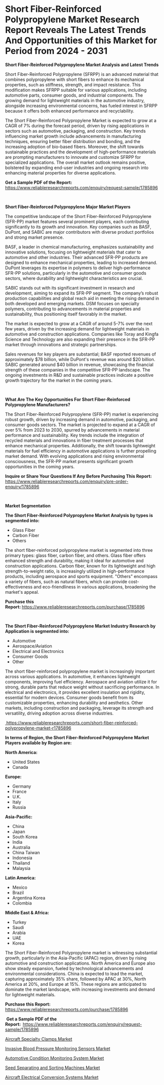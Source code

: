 <p><h1>Short Fiber-Reinforced Polypropylene Market Research Report Reveals The Latest Trends And Opportunities of this Market for Period from 2024 - 2031</h1></p><p><strong>Short Fiber-Reinforced Polypropylene Market Analysis and Latest Trends</strong></p>
<p><p>Short Fiber-Reinforced Polypropylene (SFRPP) is an advanced material that combines polypropylene with short fibers to enhance its mechanical properties, such as stiffness, strength, and impact resistance. This modification makes SFRPP suitable for various applications, including automotive parts, consumer goods, and industrial components. The growing demand for lightweight materials in the automotive industry, alongside increasing environmental concerns, has fueled interest in SFRPP because it offers both enhanced performance and recyclability.</p><p>The Short Fiber-Reinforced Polypropylene Market is expected to grow at a CAGR of 7% during the forecast period, driven by rising applications in sectors such as automotive, packaging, and construction. Key trends influencing market growth include advancements in manufacturing techniques, ensuring better fiber distribution and bonding, and the increasing adoption of bio-based fibers. Moreover, the shift towards sustainable practices and the development of high-performance materials are prompting manufacturers to innovate and customize SFRPP for specialized applications. The overall market outlook remains positive, bolstered by expanding end-user industries and ongoing research into enhancing material properties for diverse applications.</p></p>
<p><strong>Get a Sample PDF of the Report:&nbsp;</strong> <a href="https://www.reliableresearchreports.com/enquiry/request-sample/1785896?utm_campaign=34&utm_medium=2&utm_source=Github&utm_content=ia&utm_term=27122024&utm_id=short-fiber-reinforced-polypropylene">https://www.reliableresearchreports.com/enquiry/request-sample/1785896</a></p>
<p>&nbsp;</p>
<p><strong>Short Fiber-Reinforced Polypropylene Major Market Players</strong></p>
<p><p>The competitive landscape of the Short Fiber-Reinforced Polypropylene (SFR-PP) market features several prominent players, each contributing significantly to its growth and innovation. Key companies such as BASF, DuPont, and SABIC are major contributors with diverse product portfolios and strong market presence.</p><p>BASF, a leader in chemical manufacturing, emphasizes sustainability and innovative solutions, focusing on lightweight materials that cater to automotive and other industries. Their advanced SFR-PP products are designed to enhance mechanical properties, leading to increased demand. DuPont leverages its expertise in polymers to deliver high-performance SFR-PP solutions, particularly in the automotive and consumer goods sectors, where durability and lightweight characteristics are crucial.</p><p>SABIC stands out with its significant investment in research and development, aiming to expand its SFR-PP segment. The company’s robust production capabilities and global reach aid in meeting the rising demand in both developed and emerging markets. DSM focuses on specialty polymers, contributing to advancements in material properties and sustainability, thus positioning itself favorably in the market.</p><p>The market is expected to grow at a CAGR of around 5-7% over the next few years, driven by the increasing demand for lightweight materials in automotive and construction applications. Companies like Toray and Kingfa Science and Technology are also expanding their presence in the SFR-PP market through innovations and strategic partnerships.</p><p>Sales revenues for key players are substantial; BASF reported revenues of approximately $78 billion, while DuPont's revenue was around $20 billion. SABIC generated around $40 billion in revenue, showcasing the financial strength of these companies in the competitive SFR-PP landscape. The ongoing investments in R&D and sustainable practices indicate a positive growth trajectory for the market in the coming years.</p></p>
<p>&nbsp;</p>
<p><strong>What Are The Key Opportunities For Short Fiber-Reinforced Polypropylene Manufacturers?</strong></p>
<p><p>The Short Fiber-Reinforced Polypropylene (SFR-PP) market is experiencing robust growth, driven by increasing demand in automotive, packaging, and consumer goods sectors. The market is projected to expand at a CAGR of over 5% from 2023 to 2030, spurred by advancements in material performance and sustainability. Key trends include the integration of recycled materials and innovations in fiber treatment processes that enhance mechanical properties. Additionally, the shift towards lightweight materials for fuel efficiency in automotive applications is further propelling market demand. With evolving applications and rising environmental consciousness, the SFR-PP market presents significant growth opportunities in the coming years.</p></p>
<p><strong>Inquire or Share Your Questions If Any Before Purchasing This Report:</strong> <a href="https://www.reliableresearchreports.com/enquiry/pre-order-enquiry/1785896?utm_campaign=34&utm_medium=2&utm_source=Github&utm_content=ia&utm_term=27122024&utm_id=short-fiber-reinforced-polypropylene">https://www.reliableresearchreports.com/enquiry/pre-order-enquiry/1785896</a></p>
<p>&nbsp;</p>
<p><strong>Market Segmentation</strong></p>
<p><strong>The Short Fiber-Reinforced Polypropylene Market Analysis by types is segmented into:</strong></p>
<p><ul><li>Glass Fiber</li><li>Carbon Fiber</li><li>Others</li></ul></p>
<p><p>The short fiber-reinforced polypropylene market is segmented into three primary types: glass fiber, carbon fiber, and others. Glass fiber offers enhanced strength and durability, making it ideal for automotive and construction applications. Carbon fiber, known for its lightweight and high strength-to-weight ratio, is increasingly utilized in high-performance products, including aerospace and sports equipment. "Others" encompass a variety of fibers, such as natural fibers, which can provide cost-effectiveness and eco-friendliness in various applications, broadening the market's appeal.</p></p>
<p><strong>Purchase this Report:&nbsp;</strong><a href="https://www.reliableresearchreports.com/purchase/1785896?utm_campaign=34&utm_medium=2&utm_source=Github&utm_content=ia&utm_term=27122024&utm_id=short-fiber-reinforced-polypropylene">https://www.reliableresearchreports.com/purchase/1785896</a></p>
<p>&nbsp;</p>
<p><strong>The Short Fiber-Reinforced Polypropylene Market Industry Research by Application is segmented into:</strong></p>
<p><ul><li>Automotive</li><li>Aerospace/Aviation</li><li>Electrical and Electronics</li><li>Consumer Goods</li><li>Other</li></ul></p>
<p><p>The short fiber-reinforced polypropylene market is increasingly important across various applications. In automotive, it enhances lightweight components, improving fuel efficiency. Aerospace and aviation utilize it for strong, durable parts that reduce weight without sacrificing performance. In electrical and electronics, it provides excellent insulation and rigidity, essential for modern devices. Consumer goods benefit from its customizable properties, enhancing durability and aesthetics. Other markets, including construction and packaging, leverage its strength and versatility, driving adoption across diverse industries.</p></p>
<p><a href="https://www.reliableresearchreports.com/short-fiber-reinforced-polypropylene-market-r1785896?utm_campaign=34&utm_medium=2&utm_source=Github&utm_content=ia&utm_term=27122024&utm_id=short-fiber-reinforced-polypropylene">&nbsp;https://www.reliableresearchreports.com/short-fiber-reinforced-polypropylene-market-r1785896</a></p>
<p><strong>In terms of Region, the Short Fiber-Reinforced Polypropylene Market Players available by Region are:</strong></p>
<p>
    <p> <strong> North America: </strong>
        <ul>
            <li>United States</li>
            <li>Canada</li>
        </ul>
        </p> 
    <p> <strong> Europe: </strong>
        <ul>
            <li>Germany</li>
            <li>France</li>
            <li>U.K.</li>
            <li>Italy</li>
            <li>Russia</li>
        </ul>
        </p> 
    <p> <strong> Asia-Pacific: </strong>
        <ul>
            <li>China</li>
            <li>Japan</li>
            <li>South Korea</li>
            <li>India</li>
            <li>Australia</li>
            <li>China Taiwan</li>
            <li>Indonesia</li>
            <li>Thailand</li>
            <li>Malaysia</li>
        </ul>
        </p> 
    <p> <strong> Latin America: </strong>
        <ul>
            <li>Mexico</li>
            <li>Brazil</li>
            <li>Argentina Korea</li>
            <li>Colombia</li>
        </ul>
        </p> 
    <p> <strong> Middle East & Africa: </strong>
        <ul>
            <li>Turkey</li>
            <li>Saudi</li>
            <li>Arabia</li>
            <li>UAE</li>
            <li>Korea</li>
        </ul>
    </p>
    </p>
<p><p>The Short Fiber-Reinforced Polypropylene market is witnessing substantial growth, particularly in the Asia-Pacific (APAC) region, driven by rising automotive and construction applications. North America and Europe also show steady expansion, fueled by technological advancements and environmental considerations. China is expected to lead the market, capturing approximately 35% share, followed by APAC at 30%, North America at 20%, and Europe at 15%. These regions are anticipated to dominate the market landscape, with increasing investments and demand for lightweight materials.</p></p>
<p><strong>Purchase this Report: </strong><a href="https://www.reliableresearchreports.com/purchase/1785896?utm_campaign=34&utm_medium=2&utm_source=Github&utm_content=ia&utm_term=27122024&utm_id=short-fiber-reinforced-polypropylene">https://www.reliableresearchreports.com/purchase/1785896</a></p>
<p>&nbsp;<strong>Get a Sample PDF of the Report:&nbsp;&nbsp;</strong><a href="https://www.reliableresearchreports.com/enquiry/request-sample/1785896?utm_campaign=34&utm_medium=2&utm_source=Github&utm_content=ia&utm_term=27122024&utm_id=short-fiber-reinforced-polypropylene">https://www.reliableresearchreports.com/enquiry/request-sample/1785896</a></p>
<p><strong></strong></p>
<p><p><a href="https://github.com/jaquelynhasenaue8/Market-Research-Report-List-1/blob/main/aircraft-specialty-clamps-market.md?utm_campaign=34&utm_medium=2&utm_source=Github&utm_content=ia&utm_term=27122024&utm_id=short-fiber-reinforced-polypropylene">Aircraft Specialty Clamps Market</a></p><p><a href="https://github.com/AlisaRowe24/Market-Research-Report-List-1/blob/main/invasive-blood-pressure-monitoring-sensors-market.md?utm_campaign=34&utm_medium=2&utm_source=Github&utm_content=ia&utm_term=27122024&utm_id=short-fiber-reinforced-polypropylene">Invasive Blood Pressure Monitoring Sensors Market</a></p><p><a href="https://github.com/arvelm4nthig/Market-Research-Report-List-1/blob/main/automotive-condition-monitoring-system-market.md?utm_campaign=34&utm_medium=2&utm_source=Github&utm_content=ia&utm_term=27122024&utm_id=short-fiber-reinforced-polypropylene">Automotive Condition Monitoring System Market</a></p><p><a href="https://github.com/HobertDavis43/Market-Research-Report-List-1/blob/main/seed-separating-and-sorting-machines-market.md?utm_campaign=34&utm_medium=2&utm_source=Github&utm_content=ia&utm_term=27122024&utm_id=short-fiber-reinforced-polypropylene">Seed Separating and Sorting Machines Market</a></p><p><a href="https://github.com/zuccoshenna242/Market-Research-Report-List-1/blob/main/aircraft-electrical-conversion-systems-market.md?utm_campaign=34&utm_medium=2&utm_source=Github&utm_content=ia&utm_term=27122024&utm_id=short-fiber-reinforced-polypropylene">Aircraft Electrical Conversion Systems Market</a></p></p>